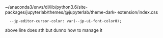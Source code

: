 ~/anaconda3/envs/dl/lib/python3.6/site-packages/jupyterlab/themes/@jupyterlab/theme-dark-
extension/index.css   
   
`   --jp-editor-cursor-color: var(--jp-ui-font-color0); `    


above line does sth but dunno how to manage it
